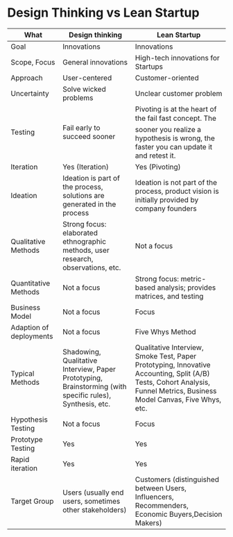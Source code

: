 # Design Thinking vs Lean Startup

| What | Design thinking | Lean Startup |
| ---- | --------------- | ------------ |
| Goal | Innovations | Innovations |
| Scope, Focus | General innovations | High-tech innovations for Startups |
| Approach | User-centered | Customer-oriented |
| Uncertainty | Solve wicked problems | Unclear customer problem |
| Testing | Fail early to succeed sooner | Pivoting is at the heart of the fail fast concept. The sooner you realize a hypothesis is wrong, the faster you can update it and retest it. |
| Iteration | Yes (Iteration) | Yes (Pivoting) |
| Ideation | Ideation is part of the process, solutions are generated in the process | Ideation is not part of the process, product vision is initially provided by company founders |
| Qualitative Methods | Strong focus: elaborated ethnographic methods, user research, observations, etc. | Not a focus |
| Quantitative Methods | Not a focus  | Strong focus: metric-based analysis; provides matrices, and testing |
| Business Model | Not a focus | Focus |
| Adaption of deployments | Not a focus | Five Whys Method |
| Typical Methods | Shadowing, Qualitative Interview, Paper Prototyping, Brainstorming (with specific rules), Synthesis, etc. |  Qualitative Interview, Smoke Test, Paper Prototyping, Innovative Accounting, Split (A/B) Tests, Cohort Analysis, Funnel Metrics, Business Model Canvas, Five Whys, etc. |
| Hypothesis Testing | Not a focus | Focus |
| Prototype Testing | Yes | Yes |
| Rapid iteration | Yes | Yes |
| Target Group | Users (usually end users, sometimes other stakeholders) | Customers (distinguished between Users, Influencers, Recommenders, Economic Buyers,Decision Makers) |